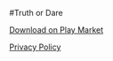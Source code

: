#Truth or Dare


[Download on Play Market](https://play.google.com/store/apps/details?id=com.jamoffStudio.TOA)

[Privacy Policy](TOAPrivacyPolicy.md)
